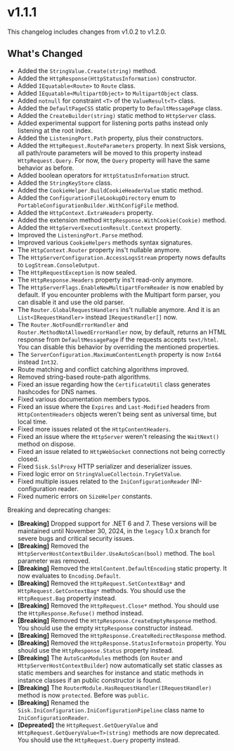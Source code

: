 # v1.1.1

This changelog includes changes from v1.0.2 to v1.2.0.

## What's Changed

- Added the `StringValue.Create(string)` method.
- Added the `HttpResponse(HttpStatusInformation)` constructor.
- Added `IEquatable<Route>` to `Route` class.
- Added `IEquatable<MultipartObject>` to `MultipartObject` class.
- Added `notnull` for constraint `<T>` of the `ValueResult<T>` class.
- Added the `DefaultPageCSS` static property to `DefaultMessagePage` class.
- Added the `CreateBuilder(string)` static method to `HttpServer` class.
- Added experimental support for listening ports paths instead only listening at the root index.
- Added the `ListeningPort.Path` property, plus their constructors.
- Added the `HttpRequest.RouteParameters` property. In next Sisk versions, all path/route parameters will be moved to this property instead `HttpRequest.Query`. For now, the `Query` property will have the same behavior as before.
- Added boolean operators for `HttpStatusInformation` struct.
- Added the `StringKeyStore` class.
- Added the `CookieHelper.BuildCookieHeaderValue` static method.
- Added the `ConfigurationFileLookupDirectory` enum to `PortableConfigurationBuilder.WithConfigFile` method.
- Added the `HttpContext.ExtraHeaders` property.
- Added the extension method `HttpResponse.WithCookie(Cookie)` method.
- Added the `HttpServerExecutionResult.Context` property.
- Improved the `ListeningPort.Parse` method.
- Improved various `CookieHelpers` methods syntax signatures.
- The `HttpContext.Router` property ins't nullable anymore.
- The `HttpServerConfiguration.AccessLogsStream` property nows defaults to `LogStream.ConsoleOutput`.
- The `HttpRequestException` is now sealed.
- The `HttpResponse.Headers` property ins't read-only anymore.
- The `HttpServerFlags.EnableNewMultipartFormReader` is now enabled by default. If you encounter problems with the Multipart form parser, you can disable it and use the old parser.
- The `Router.GlobalRequestHandlers` ins't nullable anymore. And it is an `List<IRequestHandler>` instead `IRequestHandler[]` now.
- The `Router.NotFoundErrorHandler` and `Router.MethodNotAllowedErrorHandler` now, by default, returns an HTML response from `DefaultMessagePage` if the requests accepts `text/html`. You can disable this behavior by overriding the mentioned properties.
- The `ServerConfiguration.MaximumContentLength` property is now `Int64` instead `Int32`.
- Route matching and conflict catching algorithms improved.
- Removed string-based route-path algorithms.
- Fixed an issue regarding how the `CertificateUtil` class generates hashcodes for DNS names.
- Fixed various documentation members typos.
- Fixed an issue where the `Expires` and `Last-Modified` headers from `HttpContentHeaders` objects weren't being sent as universal time, but local time.
- Fixed more issues related ot the `HttpContentHeaders`.
- Fixed an issue where the `HttpServer` weren't releasing the `WaitNext()` method on dispose.
- Fixed an issue related to `HttpWebSocket` connections not being correctly closed.
- Fixed `Sisk.SslProxy` HTTP serializer and deserializer issues.
- Fixed logic error on `StringValueCollectoin.TryGetValue`.
- Fixed multiple issues related to the `IniConfigurationReader` INI-configuration reader.
- Fixed numeric errors on `SizeHelper` constants.

Breaking and deprecating changes:

- **[Breaking]** Dropped support for .NET 6 and 7. These versions will be maintained until November 30, 2024, in the `legacy` 1.0.x branch for severe bugs and critical security issues.
- **[Breaking]** Removed the `HttpServerHostContextBuilder.UseAutoScan(bool)` method. The `bool` parameter was removed.
- **[Breaking]** Removed the `HtmlContent.DefaultEncoding` static property. It now evaluates to `Encoding.Default`.
- **[Breaking]** Removed the `HttpRequest.SetContextBag*` and `HttpRequest.GetContextBag*` methods. You should use the `HttpRequest.Bag` property instead.
- **[Breaking]** Removed the `HttpRequest.Close*` method. You should use the `HttpResponse.Refuse()` method instead.
- **[Breaking]** Removed the `HttpResponse.CreateEmptyResponse` method. You should use the empty `HttpResponse` constructor instead.
- **[Breaking]** Removed the `HttpResponse.CreateRedirectResponse` method.
- **[Breaking]** Removed the `HttpResponse.StatusInformatoin` property. You should use the `HttpResponse.Status` property instead.
- **[Breaking]** The `AutoScanModules` methods (on `Router` and `HttpServerHostContextBuilder`) now automatically set static classes as static members and searches for instance and static methods in instance classes if an public constructor is found.
- **[Breaking]** The `RouterModule.HasRequestHandler(IRequestHandler)` method is now `protected`. Before was `public`.
- **[Breaking]** Renamed the `Sisk.IniConfiguration.IniConfigurationPipeline` class name to `IniConfigurationReader`.
- **[Depreated]** the `HttpRequest.GetQueryValue` and `HttpRequest.GetQueryValue<T>(string)` methods are now deprecated. You should use the `HttpRequest.Query` property instead.